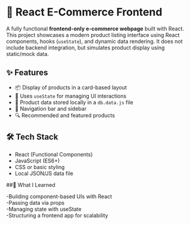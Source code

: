 # 🛒 React E-Commerce Frontend

A fully functional **frontend-only e-commerce webpage** built with React. This project showcases a modern product listing interface using React components, hooks (`useState`), and dynamic data rendering. It does not include backend integration, but simulates product display using static/mock data.

## ✨ Features

- 📦 Display of products in a card-based layout
- 🧠 Uses `useState` for managing UI interactions
- 📁 Product data stored locally in a `db.data.js` file
- 🧭 Navigation bar and sidebar 
- 🔍 Recommended and featured products 

## 🛠️ Tech Stack

- React (Functional Components) 
- JavaScript (ES6+)
- CSS or basic styling
- Local JSON/JS data file

##🧠 What I Learned

-Building component-based UIs with React  
-Passing data via props  
-Managing state with useState  
-Structuring a frontend app for scalability  



